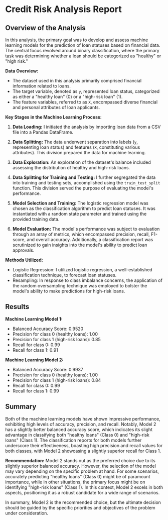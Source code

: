 # Credit Risk Analysis Report

## Overview of the Analysis

In this analysis, the primary goal was to develop and assess machine learning models for the prediction of loan statuses based on financial data. The central focus revolved around binary classification, where the primary task was determining whether a loan should be categorized as "healthy" or "high risk."

**Data Overview:**
- The dataset used in this analysis primarily comprised financial information related to loans.
- The target variable, denoted as `y`, represented loan status, categorized as either a "healthy loan" (0) or a "high-risk loan" (1).
- The feature variables, referred to as `X`, encompassed diverse financial and personal attributes of loan applicants.

**Key Stages in the Machine Learning Process:**
1. **Data Loading:** I initiated the analysis by importing loan data from a CSV file into a Pandas DataFrame.

2. **Data Splitting:** The data underwent separation into labels (`y`, representing loan status) and features (`X`, constituting various attributes). This division prepared the data for machine learning.

3. **Data Exploration:** An exploration of the dataset's balance included assessing the distribution of healthy and high-risk loans.

4. **Data Splitting for Training and Testing:** I further segregated the data into training and testing sets, accomplished using the `train_test_split` function. This division served the purpose of evaluating the model's performance.

5. **Model Selection and Training:** The logistic regression model was chosen as the classification algorithm to predict loan statuses. It was instantiated with a random state parameter and trained using the provided training data.

6. **Model Evaluation:** The model's performance was subject to evaluation through an array of metrics, which encompassed precision, recall, F1-score, and overall accuracy. Additionally, a classification report was scrutinized to gain insights into the model's ability to predict loan approvals.

**Methods Utilized:**
- Logistic Regression: I utilized logistic regression, a well-established classification technique, to forecast loan statuses.
- Resampling: In response to class imbalance concerns, the application of the random oversampling technique was employed to bolster the model's ability to make predictions for high-risk loans.

## Results

**Machine Learning Model 1:**
- Balanced Accuracy Score: 0.9520
- Precision for class 0 (healthy loans): 1.00
- Precision for class 1 (high-risk loans): 0.85
- Recall for class 0: 0.99
- Recall for class 1: 0.91

**Machine Learning Model 2:**
- Balanced Accuracy Score: 0.9937
- Precision for class 0 (healthy loans): 1.00
- Precision for class 1 (high-risk loans): 0.84
- Recall for class 0: 0.99
- Recall for class 1: 0.99

## Summary

Both of the machine learning models have shown impressive performance, exhibiting high levels of accuracy, precision, and recall. Notably, Model 2 has a slightly better balanced accuracy score, which indicates its slight advantage in classifying both "healthy loans" (Class 0) and "high-risk loans" (Class 1). The classification reports for both models further underscore their effectiveness, boasting high precision and recall values for both classes, with Model 2 showcasing a slightly superior recall for Class 1.

**Recommendation:**
Model 2 stands out as the preferred choice due to its slightly superior balanced accuracy. However, the selection of the model may vary depending on the specific problem at hand. For some scenarios, accurately predicting "healthy loans" (Class 0) might be of paramount importance, while in other situations, the primary focus might be on identifying "high-risk loans" (Class 1). In this context, Model 2 excels in both aspects, positioning it as a robust candidate for a wide range of scenarios. 

In summary, Model 2 is the recommended choice, but the ultimate decision should be guided by the specific priorities and objectives of the problem under consideration.
